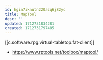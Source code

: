 ```yaml
---
id: hgin7iknutn220azq6j82yc
title: MapTool
desc: ''
updated: 1712731834281
created: 1712731797485
---
```


[[c.software.rpg.virtual-tabletop.fat-client]]
- https://www.rptools.net/toolbox/maptool/
